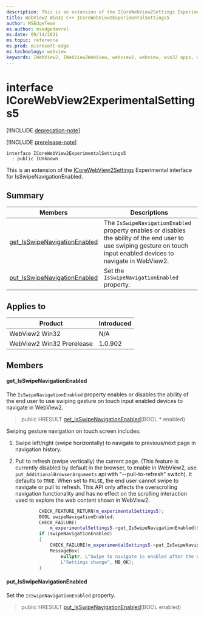 ```yaml
---
description: This is an extension of the ICoreWebView2Settings Experimental interface for IsSwipeNavigationEnabled.
title: WebView2 Win32 C++ ICoreWebView2ExperimentalSettings5
author: MSEdgeTeam
ms.author: msedgedevrel
ms.date: 09/14/2021
ms.topic: reference
ms.prod: microsoft-edge
ms.technology: webview
keywords: IWebView2, IWebView2WebView, webview2, webview, win32 apps, win32, edge, ICoreWebView2, ICoreWebView2Controller, browser control, edge html, ICoreWebView2ExperimentalSettings5
---
```


# interface ICoreWebView2ExperimentalSettings5

[!INCLUDE [deprecation-note](../includes/deprecation-note.md)]

[!INCLUDE [prerelease-note](../includes/prerelease-note.md)]

```
interface ICoreWebView2ExperimentalSettings5
  : public IUnknown
```

This is an extension of the [ICoreWebView2Settings](icorewebview2settings.md) Experimental interface for IsSwipeNavigationEnabled.

## Summary

 Members                        | Descriptions
--------------------------------|---------------------------------------------
[get_IsSwipeNavigationEnabled](#get_isswipenavigationenabled) | The `IsSwipeNavigationEnabled` property enables or disables the ability of the end user to use swiping gesture on touch input enabled devices to navigate in WebView2.
[put_IsSwipeNavigationEnabled](#put_isswipenavigationenabled) | Set the `IsSwipeNavigationEnabled` property.

## Applies to

Product                         | Introduced
--------------------------------|---------------------------------------------
WebView2 Win32            |    N/A
WebView2 Win32 Prerelease |    1.0.902

## Members

#### get_IsSwipeNavigationEnabled

The `IsSwipeNavigationEnabled` property enables or disables the ability of the end user to use swiping gesture on touch input enabled devices to navigate in WebView2.

> public HRESULT [get_IsSwipeNavigationEnabled](#get_isswipenavigationenabled)(BOOL * enabled)

Swiping gesture navigation on touch screen includes:

1. Swipe left/right (swipe horizontally) to navigate to previous/next page in navigation history.

1. Pull to refresh (swipe vertically) the current page. (This feature is currently disabled by default in the browser, to enable in WebView2, use `put_AdditionalBrowserArguments` api with "--pull-to-refresh" switch). It defaults to `TRUE`. When set to `FALSE`, the end user cannot swipe to navigate or pull to refresh. This API only affects the overscrolling navigation functionality and has no effect on the scrolling interaction used to explore the web content shown in WebView2.

```cpp
            CHECK_FEATURE_RETURN(m_experimentalSettings5);
            BOOL swipeNavigationEnabled;
            CHECK_FAILURE(
                m_experimentalSettings5->get_IsSwipeNavigationEnabled(&swipeNavigationEnabled));
            if (swipeNavigationEnabled)
            {
                CHECK_FAILURE(m_experimentalSettings5->put_IsSwipeNavigationEnabled(FALSE));
                MessageBox(
                    nullptr, L"Swipe to navigate is enabled after the next navigation.",
                    L"Settings change", MB_OK);
            }
```

#### put_IsSwipeNavigationEnabled

Set the `IsSwipeNavigationEnabled` property.

> public HRESULT [put_IsSwipeNavigationEnabled](#put_isswipenavigationenabled)(BOOL enabled)

